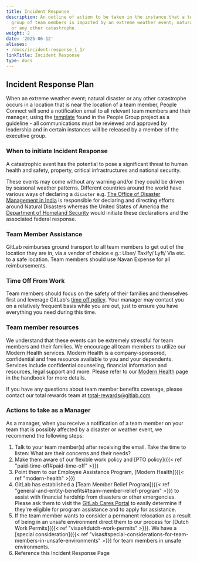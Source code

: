 ```yaml
---
title: Incident Response
description: An outline of action to be taken in the instance that a team member or
  group of team members is impacted by an extreme weather event; natural disaster
  or any other catastrophe.
weight: 2
date: '2025-06-12'
aliases:
- /docs/incident-response_1_1/
linkTitle: Incident Response
type: docs
---
```


## Incident Response Plan

When an extreme weather event; natural disaster or any other catastrophe occurs in a location that is near the location of a team member, People Connect will send a notification email to all relevant team members and their manager, using the [template](https://gitlab.com/gitlab-com/people-group/General/-/blob/master/.gitlab/email_templates/natural_disaster_notification.md) found in the People Group project as a guideline - all communications must be reviewed and approved by leadership and in certain instances will be released by a member of the executive group.

### When to initiate Incident Response

A catastrophic event has the potential to pose a significant threat to human health and safety, property, critical infrastructures and national security.

These events may come without any warning and/or they could be driven by seasonal weather patterns. Different countries around the world have various ways of declaring a `disaster` e.g. [The Office of Disaster Management in India](https://ndma.gov.in) is responsible for declaring and directing efforts around Natural Disasters whereas the United States of America the [Department of Homeland Security](https://www.dhs.gov/natural-disasters) would initiate these declarations and the associated federal response.

### Team Member Assistance

GitLab reimburses ground transport to all team members to get out of the location they are in, via a vendor of choice e.g.: Uber/ Taxify/ Lyft/ Via etc. to a safe location.  Team members should use Navan Expense for all reimbursements.

### Time Off From Work

Team members should focus on the safety of their families and themselves first and leverage GitLab's [time off policy](/handbook/people-group/paid-time-off/). Your manager may contact you on a relatively frequent basis while you are out, just to ensure you have everything you need during this time.

### Team member resources

We understand that these events can be extremely stressful for team members and their families. We encourage all team members to utilize our Modern Health services. Modern Health is a company-sponsored, confidential and free resource available to you and your dependents. Services include confidential counseling, financial information and resources, legal support and more. Please refer to our [Modern Health](/handbook/total-rewards/benefits/modern-health/) page in the handbook for more details.

If you have any questions about team member benefits coverage, please contact our total rewards team at total-rewards@gitlab.com

### Actions to take as a Manager

As a manager, when you receive a notification of a team member on your team that is possibly affected by a disaster or weather event, we recommend the following steps:

1. Talk to your team member(s) after receiving the email. Take the time to listen: What are their concerns and their needs?
1. Make them aware of our flexible work policy and [PTO policy]({{< ref "paid-time-off#paid-time-off" >}})
1. Point them to our Employee Assistance Program, [Modern Health]({{< ref "modern-health" >}})
1. GitLab has established a [Team Member Relief Program]({{< ref "general-and-entity-benefits#team-member-relief-program" >}}) to assist with financial hardship from disasters or other emergencies. Please ask them to visit the [GitLab Cares Portal](http://gitlab.e4erelief.org/) to easily determine if they're eligible for program assistance and to apply for assistance.
1. If the team member wants to consider a permanent relocation as a result of being in an unsafe environment direct them to our process for [Dutch Work Permits]({{< ref "visas#dutch-work-permits" >}}). We have a [special consideration]({{< ref "visas#special-considerations-for-team-members-in-unsafe-environments" >}}) for team members in unsafe environments.
1. Reference this Incident Response Page
